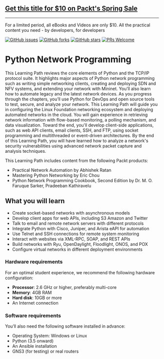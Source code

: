 ## [Get this title for $10 on Packt's Spring Sale](https://www.packt.com/V08655?utm_source=github&utm_medium=packt-github-repo&utm_campaign=spring_10_dollar_2022)
-----
For a limited period, all eBooks and Videos are only $10. All the practical content you need \- by developers, for developers

[![GitHub issues](https://img.shields.io/github/issues/PacktPublishing/Python-Network-Programming.svg)](https://github.com/PacktPublishing/Python-Network-Programming/issues)
[![GitHub forks](https://img.shields.io/github/forks/PacktPublishing/Python-Network-Programming.svg)](https://github.com/PacktPublishing/Python-Network-Programming/network)
[![GitHub stars](https://img.shields.io/github/stars/PacktPublishing/Python-Network-Programming.svg)](https://github.com/PacktPublishing/Python-Network-Programming/stargazers)
[![PRs Welcome](https://img.shields.io/badge/PRs-welcome-brightgreen.svg)](https://github.com/PacktPublishing/Python-Network-Programming/pulls)



# Python Network Programming
This Learning Path reviews the core elements of Python and the TCP/IP protocol suite. It highlights major aspects of Python network programming such as writing simple networking clients, creating and deploying SDN and NFV systems, and extending your network with Mininet. You’ll also learn how to automate legacy and the latest network devices. As you progress through the chapters, you’ll use Python for DevOps and open source tools to test, secure, and analyze your network. This Learning Path will guide you in configuring the Linux Foundation networking ecosystem and deploying automated networks in the cloud. You will gain experience in retrieving network information with flow-based monitoring, a polling mechanism, and data visualization. Toward the end, you'll develop client-side applications, such as web API clients, email clients, SSH, and FTP, using socket programming and multithreaded or event-driven architectures.
By the end of this Learning Path, you will have learned how to analyze a network's security vulnerabilities using advanced network packet capture and analysis techniques. 

This Learning Path includes content from the following Packt products:

* Practical Network Automation by Abhishek Ratan
* Mastering Python Networking by Eric Chou
* Python Network Programming Cookbook, Second Edition by Dr. M. O. Faruque Sarker, Pradeeban Kathiravelu

## What you will learn
* Create socket-based networks with asynchronous models
* Develop client apps for web APIs, including S3 Amazon and Twitter
* Talk to email and remote network servers with different protocols
* Integrate Python with Cisco, Juniper, and Arista eAPI for automation
* Use Telnet and SSH connections for remote system monitoring
* Interact with websites via XML-RPC, SOAP, and REST APIs
* Build networks with Ryu, OpenDaylight, Floodlight, ONOS, and POX
* Configure virtual networks in different deployment environments



### Hardware requirements
For an optimal student experience, we recommend the following hardware configuration:
* **Processor**: 2.6 GHz or higher, preferably multi-core
* **Memory**: 4GB RAM
* **Hard disk**: 10GB or more
* An Internet connection



### Software requirements
You’ll also need the following software installed in advance:
* Operating System: Windows or Linux
* Python (3.5 onward)
* An Ansible installation
* GNS3 (for testing) or real routers
